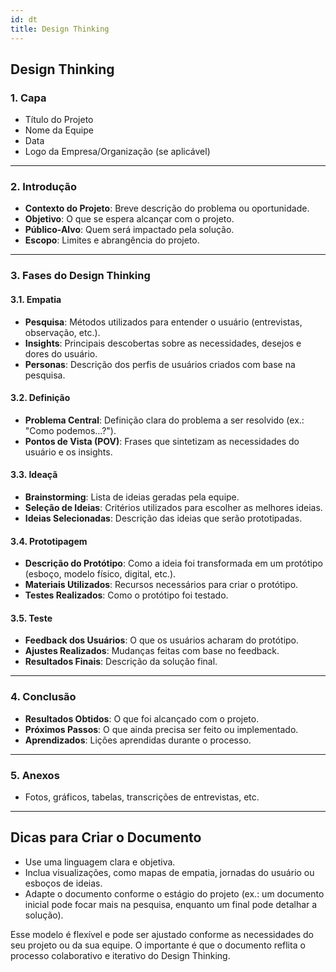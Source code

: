 ```yaml
---
id: dt
title: Design Thinking
---
```


## **Design Thinking**

### **1. Capa**

- Título do Projeto
- Nome da Equipe
- Data
- Logo da Empresa/Organização (se aplicável)

---

### **2. Introdução**

- **Contexto do Projeto**: Breve descrição do problema ou oportunidade.
- **Objetivo**: O que se espera alcançar com o projeto.
- **Público-Alvo**: Quem será impactado pela solução.
- **Escopo**: Limites e abrangência do projeto.

---

### **3. Fases do Design Thinking**

#### **3.1. Empatia**

- **Pesquisa**: Métodos utilizados para entender o usuário (entrevistas, observação, etc.).
- **Insights**: Principais descobertas sobre as necessidades, desejos e dores do usuário.
- **Personas**: Descrição dos perfis de usuários criados com base na pesquisa.

#### **3.2. Definição**

- **Problema Central**: Definição clara do problema a ser resolvido (ex.: "Como podemos...?").
- **Pontos de Vista (POV)**: Frases que sintetizam as necessidades do usuário e os insights.

#### **3.3. Ideaçã**

- **Brainstorming**: Lista de ideias geradas pela equipe.
- **Seleção de Ideias**: Critérios utilizados para escolher as melhores ideias.
- **Ideias Selecionadas**: Descrição das ideias que serão prototipadas.

#### **3.4. Prototipagem**

- **Descrição do Protótipo**: Como a ideia foi transformada em um protótipo (esboço, modelo físico, digital, etc.).
- **Materiais Utilizados**: Recursos necessários para criar o protótipo.
- **Testes Realizados**: Como o protótipo foi testado.

#### **3.5. Teste**

- **Feedback dos Usuários**: O que os usuários acharam do protótipo.
- **Ajustes Realizados**: Mudanças feitas com base no feedback.
- **Resultados Finais**: Descrição da solução final.

---

### **4. Conclusão**

- **Resultados Obtidos**: O que foi alcançado com o projeto.
- **Próximos Passos**: O que ainda precisa ser feito ou implementado.
- **Aprendizados**: Lições aprendidas durante o processo.

---

### **5. Anexos**

- Fotos, gráficos, tabelas, transcrições de entrevistas, etc.

---

## **Dicas para Criar o Documento**

- Use uma linguagem clara e objetiva.
- Inclua visualizações, como mapas de empatia, jornadas do usuário ou esboços de ideias.
- Adapte o documento conforme o estágio do projeto (ex.: um documento inicial pode focar mais na pesquisa, enquanto um final pode detalhar a solução).

Esse modelo é flexível e pode ser ajustado conforme as necessidades do seu projeto ou da sua equipe. O importante é que o documento reflita o processo colaborativo e iterativo do Design Thinking.
